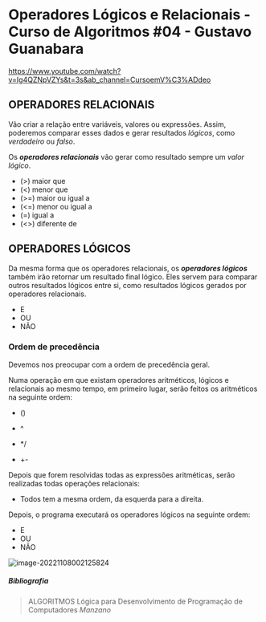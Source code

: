 # Operadores Lógicos e Relacionais - Curso de Algoritmos #04 - Gustavo Guanabara

https://www.youtube.com/watch?v=Ig4QZNpVZYs&t=3s&ab_channel=CursoemV%C3%ADdeo

## OPERADORES RELACIONAIS

Vão criar a relação entre variáveis, valores ou expressões. Assim, poderemos comparar esses dados e gerar resultados *lógicos*, como *verdadeiro* ou *falso*. 

Os ***operadores relacionais*** vão gerar como resultado sempre um *valor lógico*.

- (>) maior que
- (<) menor que
- (>=) maior ou igual a
- (<=) menor ou igual a
- (=) igual a
- (<>) diferente de

## OPERADORES LÓGICOS

Da mesma forma que os operadores relacionais, os ***operadores lógicos*** também irão retornar um resultado final lógico. Eles servem para comparar outros resultados lógicos entre si, como resultados lógicos gerados por operadores relacionais.

- E
- OU 
- NÃO

### Ordem de precedência

Devemos nos preocupar com a ordem de precedência geral.

Numa operação em que existam operadores aritméticos,  lógicos e relacionais ao mesmo tempo, em primeiro lugar, serão feitos os aritméticos na seguinte ordem:

- ()

- ^
- */
- +-

Depois que forem resolvidas todas as expressões aritméticas, serão realizadas todas operações relacionais:

- Todos tem a mesma ordem, da esquerda para a direita.

Depois, o programa executará os operadores lógicos na seguinte ordem:

- E
- OU
- NÃO

![image-20221108002125824](C:\Users\jonat\AppData\Roaming\Typora\typora-user-images\image-20221108002125824.png)



##### Bibliografia

> ALGORITMOS
> Lógica para Desenvolvimento de Programação de Computadores
> *Manzano*
>
> 